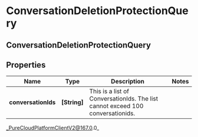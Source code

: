 # ConversationDeletionProtectionQuery

## ConversationDeletionProtectionQuery

## Properties

|Name | Type | Description | Notes|
|------------ | ------------- | ------------- | -------------|
| **conversationIds** | **[String]** | This is a list of ConversationIds. The list cannot exceed 100 conversationids. | |



_PureCloudPlatformClientV2@167.0.0_

